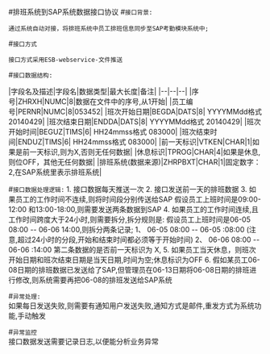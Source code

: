 #排班系统到SAP系统数据接口协议
#`接口背景: ` 

	通过系统自动对接，将排班系统中员工排班信息同步至SAP考勤模块系统中;
	
#`接口方式`	

	接口方式采用ESB-webservice-文件推送		
	
#`接口数据结构:`
  
  |字段名及描述|字段名|数据类型|最大长度|备注|
  |--|--|--|
  |序号|ZHRXH|NUMC|8|数据在文件中的序号,从1开始|
  |员工编号|PERNR|NUMC|8|053452|
  |班次开始日期|BEGDA|DATS|8| YYYYMMdd格式 20140429|
  |班次结束日期|ENDDA|DATS|8| YYYYMMdd格式 20140429|
  |班次开始时间|BEGUZ|TIMS|6| HH24mmss格式 083000|
  |班次结束时间|ENDUZ|TIMS|6|	 HH24mmss格式 083000|
  |前一天标识|VTKEN|CHAR|1|如果是前一天标识,则为X,否则无任何数据|
  |休息标识|TPROG|CHAR|4|如果是休息,则位OFF，其他无任何数据|
  |排班系统(数据来源)|ZHRPBXT|CHAR|1|固定数字：2,在SAP系统里表示排班系统|

#`接口数据处理逻辑:`
	1. 接口数据每天推送一次
	2. 接口发送前一天的排班数据
	3. 如果员工的工作时间不连续,则将时间段分别传送给SAP
		假设员工上班时间是09:00-12:00 和13:00-18:00,则需要发送两条数据到SAP
	4. 如果员工的工作时间连续,且工作时间跨度大于24小时,则需要拆分,拆分规则是:
		假设员工上班时间是06-05 08:00 -- 06-06 14:00,则拆分两条记录;
		1、 06-05 08:00 -- 06-05 :08:00 (注意,超过24小时的分段,开始和结束时间都必须等于开始时间)
		2、 06-06 08:00 -- 06-06 :14:00
			第二条数据的是否前一天标识为 X,
	5. 如果员工当天休息，则班次开始日期和班次结束日期是当天日期,时间为空;休息标识为OFF
	6. 假如某员工06-08日期的排班数据已发送给了SAP,但管理员在06-13日期将06-08日期的排班进行修改,则系统需要再把06-08的排班发送给SAP系统
	
#`异常处理:`		
		如果每日发送失败,则需要有通知用户发送失败,通知方式是邮件,重发方式为系统功能,手动触发

#`异常监控`		
		接口数据发送需要记录日志,以便能分析业务异常
		
